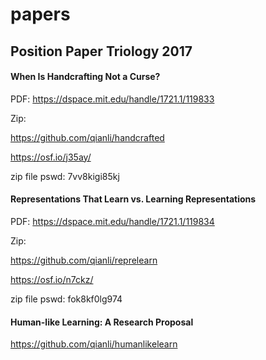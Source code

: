 # papers

## Position Paper Triology 2017

#### When Is Handcrafting Not a Curse?

PDF: https://dspace.mit.edu/handle/1721.1/119833

Zip:

https://github.com/qianli/handcrafted

https://osf.io/j35ay/

zip file pswd: 7vv8kigi85kj

#### Representations That Learn vs. Learning Representations

PDF:
https://dspace.mit.edu/handle/1721.1/119834

Zip:

https://github.com/qianli/reprelearn

https://osf.io/n7ckz/

zip file pswd: fok8kf0lg974


#### Human-like Learning: A Research Proposal

https://github.com/qianli/humanlikelearn

